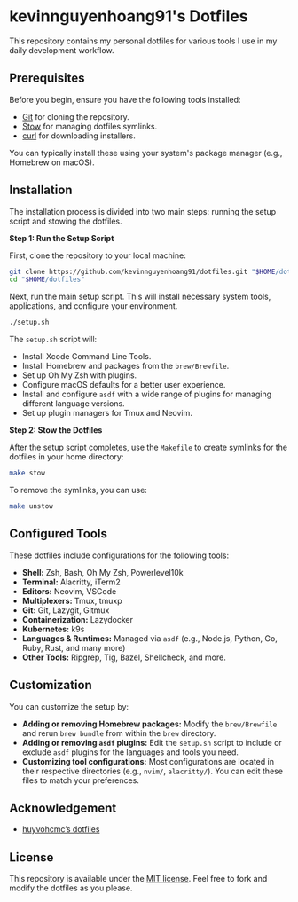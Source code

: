 # **kevinnguyenhoang91's** Dotfiles

This repository contains my personal dotfiles for various tools I use in my daily development workflow.

## Prerequisites

Before you begin, ensure you have the following tools installed:

- [Git](https://git-scm.com/) for cloning the repository.
- [Stow](https://www.gnu.org/software/stow/) for managing dotfiles symlinks.
- [curl](https://curl.se/) for downloading installers.

You can typically install these using your system's package manager (e.g., Homebrew on macOS).

## Installation

The installation process is divided into two main steps: running the setup script and stowing the dotfiles.

**Step 1: Run the Setup Script**

First, clone the repository to your local machine:

```sh
git clone https://github.com/kevinnguyenhoang91/dotfiles.git "$HOME/dotfiles"
cd "$HOME/dotfiles"
```

Next, run the main setup script. This will install necessary system tools, applications, and configure your environment.

```sh
./setup.sh
```

The `setup.sh` script will:
- Install Xcode Command Line Tools.
- Install Homebrew and packages from the `brew/Brewfile`.
- Set up Oh My Zsh with plugins.
- Configure macOS defaults for a better user experience.
- Install and configure `asdf` with a wide range of plugins for managing different language versions.
- Set up plugin managers for Tmux and Neovim.

**Step 2: Stow the Dotfiles**

After the setup script completes, use the `Makefile` to create symlinks for the dotfiles in your home directory:

```sh
make stow
```

To remove the symlinks, you can use:

```sh
make unstow
```

## Configured Tools

These dotfiles include configurations for the following tools:

- **Shell:** Zsh, Bash, Oh My Zsh, Powerlevel10k
- **Terminal:** Alacritty, iTerm2
- **Editors:** Neovim, VSCode
- **Multiplexers:** Tmux, tmuxp
- **Git:** Git, Lazygit, Gitmux
- **Containerization:** Lazydocker
- **Kubernetes:** k9s
- **Languages & Runtimes:** Managed via `asdf` (e.g., Node.js, Python, Go, Ruby, Rust, and many more)
- **Other Tools:** Ripgrep, Tig, Bazel, Shellcheck, and more.

## Customization

You can customize the setup by:

- **Adding or removing Homebrew packages:** Modify the `brew/Brewfile` and rerun `brew bundle` from within the `brew` directory.
- **Adding or removing `asdf` plugins:** Edit the `setup.sh` script to include or exclude `asdf` plugins for the languages and tools you need.
- **Customizing tool configurations:** Most configurations are located in their respective directories (e.g., `nvim/`, `alacritty/`). You can edit these files to match your preferences.

## Acknowledgement

- [huyvohcmc’s dotfiles](https://github.com/huyvohcmc/dotfiles)

## License

This repository is available under the [MIT license](LICENSE). Feel free to fork and modify the dotfiles as you please.